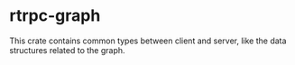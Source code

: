 # rtrpc-graph

This crate contains common types between client and server, like the data structures related to the graph.